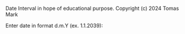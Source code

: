 Date Interval in hope of educational purpose.
Copyright (c) 2024 Tomas Mark

Enter date in format d.m.Y (ex. 1.1.2039):